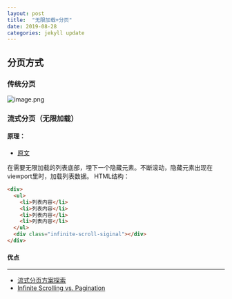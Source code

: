 ```yaml
---
layout: post
title:  "无限加载+分页"
date: 2019-08-28
categories: jekyll update
---
```


## 分页方式
### 传统分页
![image.png]({{site.baseurl}}/assets/2019-08-28/1.png)


### 流式分页（无限加载）
#### 原理：
- [原文](https://blog.lxxyx.cn/2017/04/27/2017/web/infinite-scroll/#%E5%8E%9F%E7%90%86)

在需要无限加载的列表底部，埋下一个隐藏元素。不断滚动，隐藏元素出现在viewport里时，加载列表数据。
HTML结构：
```html
<div>
  <ul>
    <li>列表内容</li>
    <li>列表内容</li>
    <li>列表内容</li>
    <li>列表内容</li>
  </ul>
  <div class="infinite-scroll-siginal"></div>
</div>
```
#### 优点

---
- [流式分页方案探索]([https://aotu.io/notes/2017/06/27/infinite-scrolling/index.html](https://aotu.io/notes/2017/06/27/infinite-scrolling/index.html)
)
- [Infinite Scrolling vs. Pagination](https://github.com/xitu/gold-miner/blob/master/TODO/ux-infinite-scrolling-vs-pagination.md)
